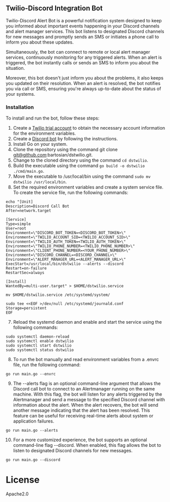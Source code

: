 ## Twilio-Discord Integration Bot
Twilio-Discord Alert Bot is a powerful notification system designed to keep you informed about important events happening in your Discord channels and alert manager services. This bot listens to designated Discord channels for new messages and promptly sends an SMS or initiates a phone call to inform you about these updates.

Simultaneously, the bot can connect to remote or local alert manager services, continuously monitoring for any triggered alerts. When an alert is triggered, the bot instantly calls or sends an SMS to inform you about the situation.

Moreover, this bot doesn't just inform you about the problems, it also keeps you updated on their resolution. When an alert is resolved, the bot notifies you via call or SMS, ensuring you're always up-to-date about the status of your systems.

### Installation

To install and run the bot, follow these steps:

1. Create a [Twilio trial account](https://www.twilio.com/docs/usage/tutorials/how-to-use-your-free-trial-account) to obtain the necessary account information for the environment variables.
2. Create a [Discord bot](https://discordpy.readthedocs.io/en/stable/discord.html) by following the instructions.
3. Install Go on your system.
4. Clone the repository using the command git clone git@github.com:bartosian/dstwilio.git.
5. Change to the cloned directory using the command ``cd dstwilio``.
6. Build the executable using the command ``go build -o dstwilio ./cmd/main.go``.
7. Move the executable to /usr/local/bin using the command ``sudo mv dstwilio /usr/local/bin``.
8. Set the required environment variables and create a system service file. To create the service file, run the following commands:

```shell
echo "[Unit]
Description=Discord Call Bot
After=network.target

[Service]
Type=simple
User=root
Environment=\"DISCORD_BOT_TOKEN=<DISCORD_BOT_TOKEN>\"
Environment=\"TWILIO_ACCOUNT_SID=<TWILIO_ACCOUNT_SID>\"
Environment=\"TWILIO_AUTH_TOKEN=<TWILIO_AUTH_TOKEN>\"
Environment=\"TWILIO_PHONE_NUMBER=<TWILIO_PHONE_NUMBER>\"
Environment=\"CLIENT_PHONE_NUMBER=<YOUR_PHONE_NUMBER>\"
Environment=\"DISCORD_CHANNEL=<DISCORD_CHANNEL>\"
Environment=\"ALERT_MANAGER_URL=<ALERT_MANAGER_URL>\"
ExecStart=/usr/local/bin/dstwilio --alerts --discord
Restart=on-failure
RestartSec=always

[Install]
WantedBy=multi-user.target" > $HOME/dstwilio.service

mv $HOME/dstwilio.service /etc/systemd/system/

sudo tee <<EOF >/dev/null /etc/systemd/journald.conf
Storage=persistent
EOF
```
7. Reload the systemd daemon and enable and start the service using the following commands:

```shell
sudo systemctl daemon-reload
sudo systemctl enable dstwilio
sudo systemctl start dstwilio
sudo systemctl status dstwilio
```

8. To run the bot manually and read environment variables from a .envrc file, run the following command:

```shell
go run main.go --envrc
```

9. The --alerts flag is an optional command-line argument that allows the Discord call bot to connect to an Alertmanager running on the same machine. With this flag, the bot will listen for any alerts triggered by the Alertmanager and send a message to the specified Discord channel with information about the alert. When the alert recovers, the bot will send another message indicating that the alert has been resolved. This feature can be useful for receiving real-time alerts about system or application failures.

```shell
go run main.go --alerts
```

10. For a more customized experience, the bot supports an optional command-line flag --discord. When enabled, this flag allows the bot to listen to designated Discord channels for new messages.

```shell
go run main.go --discord
```

# License

Apache2.0